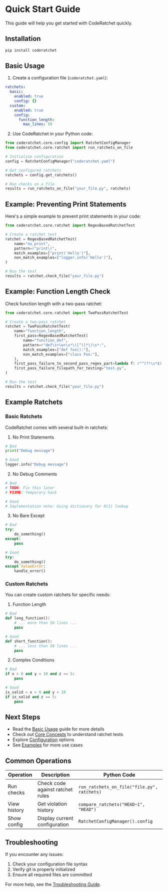 # Quick Start Guide

This guide will help you get started with CodeRatchet quickly.

## Installation

```bash
pip install coderatchet
```

## Basic Usage

1. Create a configuration file (`coderatchet.yaml`):
```yaml
ratchets:
  basic:
    enabled: true
    config: {}
  custom:
    enabled: true
    config:
      function_length:
        max_lines: 50
```

2. Use CodeRatchet in your Python code:
```python
from coderatchet.core.config import RatchetConfigManager
from coderatchet.core.ratchet import run_ratchets_on_file

# Initialize configuration
config = RatchetConfigManager("coderatchet.yaml")

# Get configured ratchets
ratchets = config.get_ratchets()

# Run checks on a file
results = run_ratchets_on_file("your_file.py", ratchets)
```

## Example: Preventing Print Statements

Here's a simple example to prevent print statements in your code:

```python
from coderatchet.core.ratchet import RegexBasedRatchetTest

# Create a ratchet test
ratchet = RegexBasedRatchetTest(
    name="no_print",
    pattern=r"print\(",
    match_examples=["print('Hello')"],
    non_match_examples=["logger.info('Hello')"],
)

# Run the test
results = ratchet.check_file("your_file.py")
```

## Example: Function Length Check

Check function length with a two-pass ratchet:

```python
from coderatchet.core.ratchet import TwoPassRatchetTest

# Create a two-pass ratchet
ratchet = TwoPassRatchetTest(
    name="function_length",
    first_pass=RegexBasedRatchetTest(
        name="function_def",
        pattern=r"def\s+\w+\s*\([^)]*\)\s*:",
        match_examples=["def foo():"],
        non_match_examples=["class Foo:"],
    ),
    first_pass_failure_to_second_pass_regex_part=lambda f: r"^(?!\s*$).+$",
    first_pass_failure_filepath_for_testing="test.py",
)

# Run the test
results = ratchet.check_file("your_file.py")
```

## Example Ratchets

### Basic Ratchets

CodeRatchet comes with several built-in ratchets:

1. No Print Statements
```python
# Bad
print("Debug message")

# Good
logger.info("Debug message")
```

2. No Debug Comments
```python
# Bad
# TODO: Fix this later
# FIXME: Temporary hack

# Good
# Implementation note: Using dictionary for O(1) lookup
```

3. No Bare Except
```python
# Bad
try:
    do_something()
except:
    pass

# Good
try:
    do_something()
except ValueError:
    handle_error()
```

### Custom Ratchets

You can create custom ratchets for specific needs:

1. Function Length
```python
# Bad
def long_function():
    # ... more than 50 lines ...
    pass

# Good
def short_function():
    # ... less than 50 lines ...
    pass
```

2. Complex Conditions
```python
# Bad
if x > 0 and y < 10 and z == 5:
    pass

# Good
is_valid = x > 0 and y < 10
if is_valid and z == 5:
    pass
```

## Next Steps

- Read the [Basic Usage](basic_usage.md) guide for more details
- Check out [Core Concepts](core_concepts/ratchet_tests.md) to understand ratchet tests
- Explore [Configuration](core_concepts/configuration.md) options
- See [Examples](../examples/README.md) for more use cases

## Common Operations

| Operation | Description | Python Code |
|-----------|-------------|-------------|
| Run checks | Check code against ratchet rules | `run_ratchets_on_file("file.py", ratchets)` |
| View history | Get violation history | `compare_ratchets("HEAD~1", "HEAD")` |
| Show config | Display current configuration | `RatchetConfigManager().config` |

## Troubleshooting

If you encounter any issues:

1. Check your configuration file syntax
2. Verify git is properly initialized
3. Ensure all required files are committed

For more help, see the [Troubleshooting Guide](../troubleshooting/common_issues.md). 